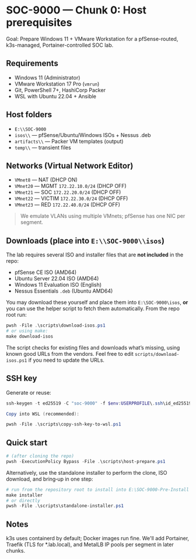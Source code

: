 # SOC-9000 — Chunk 0: Host prerequisites

Goal: Prepare Windows 11 + VMware Workstation for a pfSense-routed, k3s-managed, Portainer-controlled SOC lab.

## Requirements

- Windows 11 (Administrator)
- VMware Workstation 17 Pro (`vmrun`)
- Git, PowerShell 7+, HashiCorp Packer
- WSL with Ubuntu 22.04 + Ansible

## Host folders

- `E:\\SOC-9000`
- `isos\\` — pfSense/Ubuntu/Windows ISOs + Nessus .deb
- `artifacts\\` — Packer VM templates (output)
- `temp\\` — transient files

## Networks (Virtual Network Editor)

- `VMnet8` — NAT (DHCP ON)
- `VMnet20` — MGMT `172.22.10.0/24` (DHCP OFF)
- `VMnet21` — SOC  `172.22.20.0/24` (DHCP OFF)
- `VMnet22` — VICTIM `172.22.30.0/24` (DHCP OFF)
- `VMnet23` — RED `172.22.40.0/24` (DHCP OFF)

> We emulate VLANs using multiple VMnets; pfSense has one NIC per segment.

## Downloads (place into `E:\\SOC-9000\\isos`)
The lab requires several ISO and installer files that are **not included** in the repo:

- pfSense CE ISO (AMD64)
- Ubuntu Server 22.04 ISO (AMD64)
- Windows 11 Evaluation ISO (English)
- Nessus Essentials `.deb` (Ubuntu AMD64)

You may download these yourself and place them into `E:\SOC-9000\isos`, **or** you can use the helper script to fetch them automatically.  From the repo root run:

```powershell
pwsh -File .\scripts\download-isos.ps1
# or using make:
make download-isos
```

The script checks for existing files and downloads what’s missing, using known good URLs from the vendors.  Feel free to edit `scripts/download-isos.ps1` if you need to update the URLs.

## SSH key

Generate or reuse:

```powershell
ssh-keygen -t ed25519 -C "soc-9000" -f $env:USERPROFILE\.ssh\id_ed25519

Copy into WSL (recommended):

pwsh -File .\scripts\copy-ssh-key-to-wsl.ps1
```

## Quick start

```powershell
# (after cloning the repo)
pwsh -ExecutionPolicy Bypass -File .\scripts\host-prepare.ps1
```

Alternatively, use the standalone installer to perform the clone, ISO download, and bring‑up in one step:

```powershell
# run from the repository root to install into E:\SOC-9000-Pre-Install
make installer
# or directly
pwsh -File .\scripts\standalone-installer.ps1
```

## Notes

k3s uses containerd by default; Docker images run fine.
We'll add Portainer, Traefik (TLS for *.lab.local), and MetalLB IP pools per segment in later chunks.
